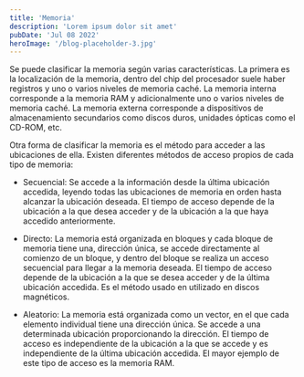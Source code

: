 ```yaml
---
title: 'Memoria'
description: 'Lorem ipsum dolor sit amet'
pubDate: 'Jul 08 2022'
heroImage: '/blog-placeholder-3.jpg'
---
```


Se puede clasificar la memoria según varias características. La primera es la localización de la memoria, dentro del chip del procesador suele haber registros y uno o varios niveles de memoria caché.
La memoria interna corresponde a la memoria RAM y adicionalmente uno o varios niveles de memoria caché. La memoria externa corresponde a dispositivos de almacenamiento secundarios como discos duros,
unidades ópticas como el CD-ROM, etc.

Otra forma de clasificar la memoria es el método para acceder a las ubicaciones de ella. Existen diferentes métodos de acceso propios de cada tipo de memoria:

- Secuencial: Se accede a la información desde la última ubicación accedida, leyendo todas las ubicaciones de memoria en orden hasta alcanzar la ubicación deseada. El tiempo de acceso depende de la ubicación a la que desea acceder y de la ubicación a la que haya accedido anteriormente.

- Directo: La memoria está organizada en bloques y cada bloque de memoria tiene una, dirección única, se accede directamente al comienzo de un bloque, y dentro del bloque se realiza un acceso secuencial para llegar a la memoria deseada. El tiempo de acceso depende de la ubicación a la que se desea acceder y de la última ubicación accedida. Es el método usado en utilizado en discos magnéticos.

- Aleatorio: La memoria está organizada como un vector, en el que cada elemento individual
tiene una dirección única. Se accede a una determinada ubicación proporcionando la dirección. El tiempo de acceso es independiente de la ubicación a la que se accede y es independiente de la última ubicación accedida. El mayor ejemplo de este tipo de acceso es la memoria RAM.